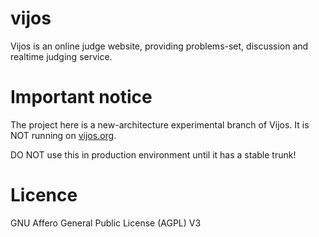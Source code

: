 vijos
=====

Vijos is an online judge website, providing problems-set, discussion and realtime judging service.

# Important notice

The project here is a new-architecture experimental branch of Vijos. It is NOT running on [vijos.org](https://vijos.org).

DO NOT use this in production environment until it has a stable trunk!

# Licence

GNU Affero General Public License (AGPL) V3
